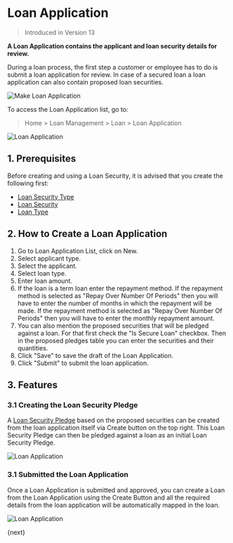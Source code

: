 <!-- add-breadcrumbs -->
# Loan Application
> Introduced in Version 13

**A Loan Application contains the applicant and loan security details for review.**

During a loan process, the first step a customer or employee has to do is submit a loan application for review. In case of a secured loan a loan application can also contain proposed loan securities.

<img class="screenshot" alt="Make Loan Application" src="{{docs_base_url}}/assets/img/loan-management/loan-application-flow.png">

To access the Loan Application list, go to:
> Home > Loan Management > Loan > Loan Application


<img class="screenshot" alt="Loan Application" src="{{docs_base_url}}/assets/img/loan-management/loan-application.png">

## 1. Prerequisites
Before creating and using a Loan Security, it is advised that you create the following first:

* [Loan Security Type](/docs/user/manual/en/loan-management/loan-security-type)
* [Loan Security](/docs/user/manual/en/loan-management/loan-security)
* [Loan Type](/docs/user/manual/en/loan-management/loan-type)

## 2. How to Create a Loan Application
1. Go to Loan Application List, click on New.
2. Select applicant type.
3. Select the applicant.
4. Select loan type.
5. Enter loan amount.
6. If the loan is a term loan enter the repayment method. If the repayment method is selected as "Repay Over Number Of Periods" then you will have to enter the number of months in which the repayment will be made. If the repayment method is selected as "Repay Over Number Of Periods" then you will have to enter the monthly repayment amount.
7. You can also mention the proposed securities that will be pledged against a loan. For that first check the "Is Secure Loan" checkbox. Then in the proposed pledges table you can enter the securities and their quantities.
8. Click "Save" to save the draft of the Loan Application.
9. Click "Submit" to submit the loan application.

## 3. Features

### 3.1 Creating the Loan Security Pledge
A [Loan Security Pledge](/docs/user/manual/en/loan-management/loan-security-pledge) based on the proposed securities can be created from the loan application itself via Create button on the top right. This Loan Security Pledge can then be pledged against a loan as an initial Loan Security Pledge.

<img class="screenshot" alt="Loan Application" src="{{docs_base_url}}/assets/img/loan-management/create-loan-security-pledge.png">

### 3.1 Submitted the Loan Application
Once a Loan Application is submitted and approved, you can create a Loan from the Loan Application using the Create Button and all the required details from the loan application will be automatically mapped in the loan.

<img class="screenshot" alt="Loan Application" src="{{docs_base_url}}/assets/img/loan-management/create-loan.png">

{next}



